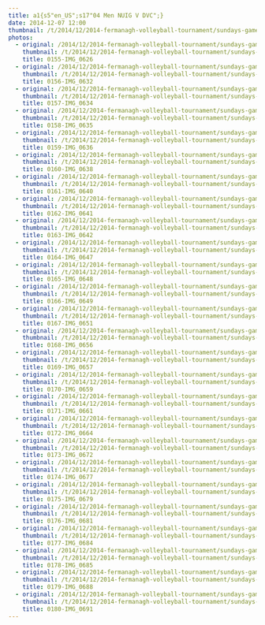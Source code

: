 ```yaml
---
title: a1{s5"en_US";s17"04 Men NUIG V DVC";}
date: 2014-12-07 12:00
thumbnail: /t/2014/12/2014-fermanagh-volleyball-tournament/sundays-games/04-men-NUIG-V-DVC/0155-img_0626.jpg
photos:
  - original: /2014/12/2014-fermanagh-volleyball-tournament/sundays-games/04-men-NUIG-V-DVC/0155-img_0626.jpg
    thumbnail: /t/2014/12/2014-fermanagh-volleyball-tournament/sundays-games/04-men-NUIG-V-DVC/0155-img_0626.jpg
    title: 0155-IMG_0626
  - original: /2014/12/2014-fermanagh-volleyball-tournament/sundays-games/04-men-NUIG-V-DVC/0156-img_0632.jpg
    thumbnail: /t/2014/12/2014-fermanagh-volleyball-tournament/sundays-games/04-men-NUIG-V-DVC/0156-img_0632.jpg
    title: 0156-IMG_0632
  - original: /2014/12/2014-fermanagh-volleyball-tournament/sundays-games/04-men-NUIG-V-DVC/0157-img_0634.jpg
    thumbnail: /t/2014/12/2014-fermanagh-volleyball-tournament/sundays-games/04-men-NUIG-V-DVC/0157-img_0634.jpg
    title: 0157-IMG_0634
  - original: /2014/12/2014-fermanagh-volleyball-tournament/sundays-games/04-men-NUIG-V-DVC/0158-img_0635.jpg
    thumbnail: /t/2014/12/2014-fermanagh-volleyball-tournament/sundays-games/04-men-NUIG-V-DVC/0158-img_0635.jpg
    title: 0158-IMG_0635
  - original: /2014/12/2014-fermanagh-volleyball-tournament/sundays-games/04-men-NUIG-V-DVC/0159-img_0636.jpg
    thumbnail: /t/2014/12/2014-fermanagh-volleyball-tournament/sundays-games/04-men-NUIG-V-DVC/0159-img_0636.jpg
    title: 0159-IMG_0636
  - original: /2014/12/2014-fermanagh-volleyball-tournament/sundays-games/04-men-NUIG-V-DVC/0160-img_0638.jpg
    thumbnail: /t/2014/12/2014-fermanagh-volleyball-tournament/sundays-games/04-men-NUIG-V-DVC/0160-img_0638.jpg
    title: 0160-IMG_0638
  - original: /2014/12/2014-fermanagh-volleyball-tournament/sundays-games/04-men-NUIG-V-DVC/0161-img_0640.jpg
    thumbnail: /t/2014/12/2014-fermanagh-volleyball-tournament/sundays-games/04-men-NUIG-V-DVC/0161-img_0640.jpg
    title: 0161-IMG_0640
  - original: /2014/12/2014-fermanagh-volleyball-tournament/sundays-games/04-men-NUIG-V-DVC/0162-img_0641.jpg
    thumbnail: /t/2014/12/2014-fermanagh-volleyball-tournament/sundays-games/04-men-NUIG-V-DVC/0162-img_0641.jpg
    title: 0162-IMG_0641
  - original: /2014/12/2014-fermanagh-volleyball-tournament/sundays-games/04-men-NUIG-V-DVC/0163-img_0642.jpg
    thumbnail: /t/2014/12/2014-fermanagh-volleyball-tournament/sundays-games/04-men-NUIG-V-DVC/0163-img_0642.jpg
    title: 0163-IMG_0642
  - original: /2014/12/2014-fermanagh-volleyball-tournament/sundays-games/04-men-NUIG-V-DVC/0164-img_0647.jpg
    thumbnail: /t/2014/12/2014-fermanagh-volleyball-tournament/sundays-games/04-men-NUIG-V-DVC/0164-img_0647.jpg
    title: 0164-IMG_0647
  - original: /2014/12/2014-fermanagh-volleyball-tournament/sundays-games/04-men-NUIG-V-DVC/0165-img_0648.jpg
    thumbnail: /t/2014/12/2014-fermanagh-volleyball-tournament/sundays-games/04-men-NUIG-V-DVC/0165-img_0648.jpg
    title: 0165-IMG_0648
  - original: /2014/12/2014-fermanagh-volleyball-tournament/sundays-games/04-men-NUIG-V-DVC/0166-img_0649.jpg
    thumbnail: /t/2014/12/2014-fermanagh-volleyball-tournament/sundays-games/04-men-NUIG-V-DVC/0166-img_0649.jpg
    title: 0166-IMG_0649
  - original: /2014/12/2014-fermanagh-volleyball-tournament/sundays-games/04-men-NUIG-V-DVC/0167-img_0651.jpg
    thumbnail: /t/2014/12/2014-fermanagh-volleyball-tournament/sundays-games/04-men-NUIG-V-DVC/0167-img_0651.jpg
    title: 0167-IMG_0651
  - original: /2014/12/2014-fermanagh-volleyball-tournament/sundays-games/04-men-NUIG-V-DVC/0168-img_0656.jpg
    thumbnail: /t/2014/12/2014-fermanagh-volleyball-tournament/sundays-games/04-men-NUIG-V-DVC/0168-img_0656.jpg
    title: 0168-IMG_0656
  - original: /2014/12/2014-fermanagh-volleyball-tournament/sundays-games/04-men-NUIG-V-DVC/0169-img_0657.jpg
    thumbnail: /t/2014/12/2014-fermanagh-volleyball-tournament/sundays-games/04-men-NUIG-V-DVC/0169-img_0657.jpg
    title: 0169-IMG_0657
  - original: /2014/12/2014-fermanagh-volleyball-tournament/sundays-games/04-men-NUIG-V-DVC/0170-img_0659.jpg
    thumbnail: /t/2014/12/2014-fermanagh-volleyball-tournament/sundays-games/04-men-NUIG-V-DVC/0170-img_0659.jpg
    title: 0170-IMG_0659
  - original: /2014/12/2014-fermanagh-volleyball-tournament/sundays-games/04-men-NUIG-V-DVC/0171-img_0661.jpg
    thumbnail: /t/2014/12/2014-fermanagh-volleyball-tournament/sundays-games/04-men-NUIG-V-DVC/0171-img_0661.jpg
    title: 0171-IMG_0661
  - original: /2014/12/2014-fermanagh-volleyball-tournament/sundays-games/04-men-NUIG-V-DVC/0172-img_0664.jpg
    thumbnail: /t/2014/12/2014-fermanagh-volleyball-tournament/sundays-games/04-men-NUIG-V-DVC/0172-img_0664.jpg
    title: 0172-IMG_0664
  - original: /2014/12/2014-fermanagh-volleyball-tournament/sundays-games/04-men-NUIG-V-DVC/0173-img_0672.jpg
    thumbnail: /t/2014/12/2014-fermanagh-volleyball-tournament/sundays-games/04-men-NUIG-V-DVC/0173-img_0672.jpg
    title: 0173-IMG_0672
  - original: /2014/12/2014-fermanagh-volleyball-tournament/sundays-games/04-men-NUIG-V-DVC/0174-img_0677.jpg
    thumbnail: /t/2014/12/2014-fermanagh-volleyball-tournament/sundays-games/04-men-NUIG-V-DVC/0174-img_0677.jpg
    title: 0174-IMG_0677
  - original: /2014/12/2014-fermanagh-volleyball-tournament/sundays-games/04-men-NUIG-V-DVC/0175-img_0679.jpg
    thumbnail: /t/2014/12/2014-fermanagh-volleyball-tournament/sundays-games/04-men-NUIG-V-DVC/0175-img_0679.jpg
    title: 0175-IMG_0679
  - original: /2014/12/2014-fermanagh-volleyball-tournament/sundays-games/04-men-NUIG-V-DVC/0176-img_0681.jpg
    thumbnail: /t/2014/12/2014-fermanagh-volleyball-tournament/sundays-games/04-men-NUIG-V-DVC/0176-img_0681.jpg
    title: 0176-IMG_0681
  - original: /2014/12/2014-fermanagh-volleyball-tournament/sundays-games/04-men-NUIG-V-DVC/0177-img_0684.jpg
    thumbnail: /t/2014/12/2014-fermanagh-volleyball-tournament/sundays-games/04-men-NUIG-V-DVC/0177-img_0684.jpg
    title: 0177-IMG_0684
  - original: /2014/12/2014-fermanagh-volleyball-tournament/sundays-games/04-men-NUIG-V-DVC/0178-img_0685.jpg
    thumbnail: /t/2014/12/2014-fermanagh-volleyball-tournament/sundays-games/04-men-NUIG-V-DVC/0178-img_0685.jpg
    title: 0178-IMG_0685
  - original: /2014/12/2014-fermanagh-volleyball-tournament/sundays-games/04-men-NUIG-V-DVC/0179-img_0688.jpg
    thumbnail: /t/2014/12/2014-fermanagh-volleyball-tournament/sundays-games/04-men-NUIG-V-DVC/0179-img_0688.jpg
    title: 0179-IMG_0688
  - original: /2014/12/2014-fermanagh-volleyball-tournament/sundays-games/04-men-NUIG-V-DVC/0180-img_0691.jpg
    thumbnail: /t/2014/12/2014-fermanagh-volleyball-tournament/sundays-games/04-men-NUIG-V-DVC/0180-img_0691.jpg
    title: 0180-IMG_0691
---
```


